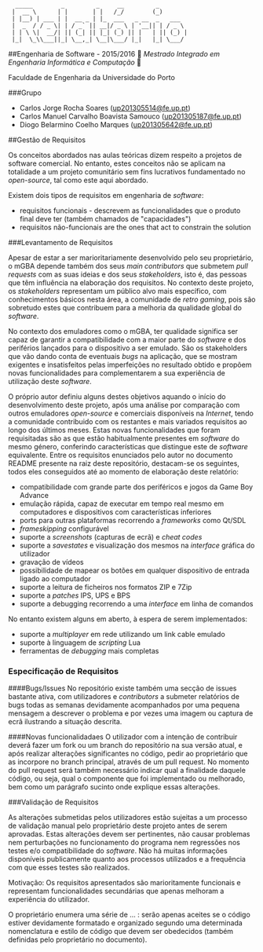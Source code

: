 ```
  _____        _         _     __         _        
 |  __ \      | |       | |   /_/        (_)       
 | |__) | ___ | |  __ _ | |_  ___   _ __  _   ___  
 |  _  / / _ \| | / _` || __|/ _ \ | '__|| | / _ \ 
 | | \ \|  __/| || (_| || |_| (_) || |   | || (_) |
 |_|  \_\\___||_| \__,_| \__|\___/ |_|   |_| \___/ 
 ```
##Engenharia de Software - 2015/2016
:floppy_disk:  *Mestrado Integrado em Engenharia Informática e Computação*   :floppy_disk:

Faculdade de Engenharia da Universidade do Porto

###Grupo
* Carlos Jorge Rocha Soares (up201305514@fe.up.pt)
* Carlos Manuel Carvalho Boavista Samouco (up201305187@fe.up.pt)
* Diogo Belarmino Coelho Marques (up201305642@fe.up.pt)

##Gestão de Requisitos

Os conceitos abordados nas aulas teóricas dizem respeito a projetos de software comercial. No entanto, estes conceitos não se aplicam na totalidade a um projeto comunitário sem fins lucrativos fundamentado no *open-source*, tal como este aqui abordado.

Existem dois tipos de requisitos em engenharia de *software*:
- requisitos funcionais - descrevem as funcionalidades que o produto final deve ter (também chamados de "capacidades")
- requisitos não-funcionais are the ones that act to constrain the solution

###Levantamento de Requisitos

Apesar de estar a ser marioritariamente desenvolvido pelo seu proprietário, o mGBA depende também dos seus *main contributors* que submetem *pull requests* com as suas ideias e dos seus *stakeholders*, isto é, das pessoas que têm influência na elaboração dos requisitos. No contexto deste projeto, os *stakeholders* representam um público alvo mais específico, com conhecimentos básicos nesta área, a comunidade de *retro gaming*, pois são sobretudo estes que contribuem para a melhoria da qualidade global do *software*.

No contexto dos emuladores como o mGBA, ter qualidade significa ser capaz de garantir a compatibilidade com a maior parte do *software* e dos periférios lançados para o dispositivo a ser emulado. São os stakeholders que vão dando conta de eventuais *bugs* na aplicação, que se mostram exigentes e insatisfeitos pelas imperfeições no resultado obtido e propõem novas funcionalidades para complementarem a sua experiência de utilização deste *software*.

O próprio autor definiu alguns destes objetivos aquando o início do desenvolvimento deste projeto, após uma análise por comparação com outros emuladores *open-source* e comerciais disponíveis na *Internet*, tendo a comunidade contribuido com os restantes e mais variados requisitos ao longo dos últimos meses. Estas novas funcionalidades que foram requisitadas são as que estão habitualmente presentes em *software* do mesmo género, conferindo características que distingue este de *software* equivalente. Entre os requisitos enunciados pelo autor no documento README presente na raiz deste repositório, destacam-se os seguintes, todos eles conseguidos até ao momento de elaboração deste relatório:

- compatibilidade com grande parte dos periféricos e jogos da Game Boy Advance
- emulação rápida, capaz de executar em tempo real mesmo em computadores e dispositivos com características inferiores
- ports para outras plataformas recorrendo a *frameworks* como Qt/SDL
- *frameskipping* configurável
- suporte a *screenshots* (capturas de ecrã) e *cheat codes*
- suporte a *savestates* e visualização dos mesmos na *interface* gráfica do utilizador
- gravação de vídeos
- possibilidade de mapear os botões em qualquer dispositivo de entrada ligado ao computador
- suporte a leitura de ficheiros nos formatos ZIP e 7Zip
- suporte a *patches* IPS, UPS e BPS
- suporte a debugging recorrendo a uma *interface* em linha de comandos

No entanto existem alguns em aberto, à espera de serem implementados:
- suporte a *multiplayer* em rede utilizando um link cable emulado
- suporte à linguagem de *scripting* Lua
- ferramentas de *debugging* mais completas

### Especificação de Requisitos

####Bugs/Issues
No repositório existe também uma secção de issues bastante ativa, com utilizadores e *contributors* a submeter relatórios de bugs todas as semanas devidamente acompanhados por uma pequena mensagem a descrever o problema e por vezes uma imagem ou captura de ecrã ilustrando a situação descrita.

####Novas funcionalidadaes
O utilizador com a intenção de contribuir deverá fazer um fork ou um branch do repositório na sua versão atual, e após realizar alterações significantes no código, pedir ao proprietário que as incorpore no branch principal, através de um pull request. No momento do pull request será também necessário indicar qual a finalidade daquele código, ou seja, qual o componente que foi implementado ou melhorado, bem como um parágrafo sucinto onde explique essas alterações.

###Validação de Requisitos

As alterações submetidas pelos utilizadores estão sujeitas a um processo de validação manual pelo proprietário deste projeto antes de serem aprovadas. Estas alterações devem ser pertinentes, não causar problemas nem perturbações no funcionamento do programa nem regressões nos testes e/o compatibilidade do *software*. Não há muitas informações disponíveis publicamente quanto aos processos utilizados e a frequência com que esses testes são realizados.

Motivação: Os requisitos apresentados são marioritamente funcionais e representam funcionalidades secundárias que apenas melhoram a experiência do utilizador.

O proprietário enumera uma série de ... : serão apenas aceites se o código estiver devidamente formatado e organizado segundo uma determinada nomenclatura e estilo de código que devem ser obedecidos (também definidas pelo proprietário no documento). 
